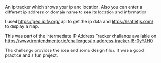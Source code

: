 An ip tracker which shows your ip and location. Also you can enter a different ip address or domain name to see its location and information. 

I used https://geo.ipify.org/ api to get the ip data and https://leafletjs.com/ to display a map. 

This was part of the Intermediate IP Address Tracker challange available on https://www.frontendmentor.io/challenges/ip-address-tracker-I8-0yYAH0

The challenge provides the idea and some design files. It was a good practice and a fun project. 
